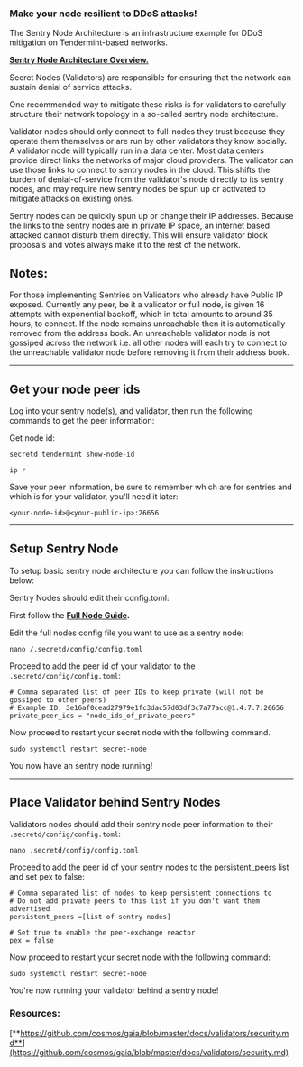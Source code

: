 ### Make your node resilient to DDoS attacks!

The Sentry Node Architecture is an infrastructure example for DDoS mitigation on Tendermint-based networks.

[**Sentry Node Architecture Overview.**](https://forum.cosmos.network/t/sentry-node-architecture-overview/454)

Secret Nodes (Validators) are responsible for ensuring that the network can sustain denial of service attacks.

One recommended way to mitigate these risks is for validators to carefully structure their network topology in a so-called sentry node architecture.

Validator nodes should only connect to full-nodes they trust because they operate them themselves or are run by other validators they know socially. A validator node will typically run in a data center. Most data centers provide direct links the networks of major cloud providers. The validator can use those links to connect to sentry nodes in the cloud. This shifts the burden of denial-of-service from the validator's node directly to its sentry nodes, and may require new sentry nodes be spun up or activated to mitigate attacks on existing ones.

Sentry nodes can be quickly spun up or change their IP addresses. Because the links to the sentry nodes are in private IP space, an internet based attacked cannot disturb them directly. This will ensure validator block proposals and votes always make it to the rest of the network.

## Notes:

For those implementing Sentries on Validators who already have Public IP exposed. Currently any peer, be it a validator or full node, is given 16 attempts with exponential backoff, which in total amounts to around 35 hours, to connect. If the node remains unreachable then it is automatically removed from the address book. An unreachable validator node is not gossiped across the network i.e. all other nodes will each try to connect to the unreachable validator node before removing it from their address book.

---

## Get your node peer ids

Log into your sentry node(s), and validator, then run the following commands to get the peer information:

Get node id:

```shell
secretd tendermint show-node-id
```

```shell
ip r
```

Save your peer information, be sure to remember which are for sentries and which is for your validator, you'll need it later:

```
<your-node-id>@<your-public-ip>:26656
```

---

## Setup Sentry Node

To setup basic sentry node architecture you can follow the instructions below:

Sentry Nodes should edit their config.toml:

First follow the [**Full Node Guide**](https://app.nuclino.com/WhisperNode/Validator-Nodes/Full-Node-Prep-7eeb60f4-d35b-48af-8d32-f886f52e52c3 "Nuclino")**.**

Edit the full nodes config file you want to use as a sentry node:

```
nano /.secretd/config/config.toml
```

Proceed to add the peer id of your validator to the `.secretd/config/config.toml`:

```
# Comma separated list of peer IDs to keep private (will not be gossiped to other peers)
# Example ID: 3e16af0cead27979e1fc3dac57d03df3c7a77acc@1.4.7.7:26656
private_peer_ids = "node_ids_of_private_peers"
```

Now proceed to restart your secret node with the following command.

```
sudo systemctl restart secret-node
```

You now have an sentry node running!

---

## Place Validator behind Sentry Nodes

Validators nodes should add their sentry node peer information to their `.secretd/config/config.toml`:

```
nano .secretd/config/config.toml
```

Proceed to add the peer id of your sentry nodes to the persistent\_peers list and set pex to false:

```
# Comma separated list of nodes to keep persistent connections to
# Do not add private peers to this list if you don't want them advertised
persistent_peers =[list of sentry nodes]

# Set true to enable the peer-exchange reactor
pex = false
```

Now proceed to restart your secret node with the following command:

```
sudo systemctl restart secret-node
```

You're now running your validator behind a sentry node!

### Resources:

[**https://github.com/cosmos/gaia/blob/master/docs/validators/security.md**](https://github.com/cosmos/gaia/blob/master/docs/validators/security.md)
